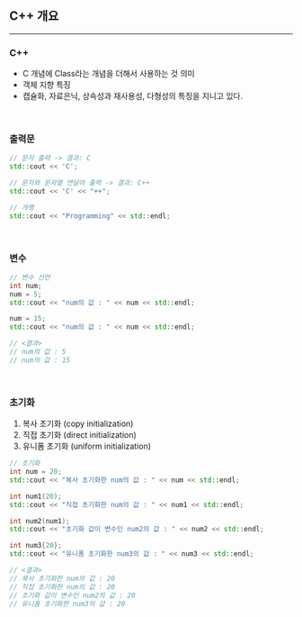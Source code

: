 ## C++ 개요
---

### __C++__
+ C 개념에 Class라는 개념을 더해서 사용하는 것 의미
+ 객체 지향 특징
+ 캡슐화, 자료은닉, 상속성과 재사용성, 다형성의 특징을 지니고 있다.

<br>

### __출력문__
```c++
// 문자 출력 -> 결과: C
std::cout << 'C';

// 문자와 문자열 연달아 출력 -> 결과: C++
std::cout << 'C' << "++";

// 개행
std::cout << "Programming" << std::endl;
```

<br>

### __변수__
```c++
// 변수 선언
int num;
num = 5;
std::cout << "num의 값 : " << num << std::endl;

num = 15;
std::cout << "num의 값 : " << num << std::endl;

// <결과>
// num의 값 : 5
// num의 값 : 15
```

<br>

### __초기화__
1. 복사 초기화 (copy initialization)
2. 직접 초기화 (direct initialization)
3. 유니폼 초기화 (uniform initialization)

```c++
// 초기화
int num = 20;
std::cout << "복사 초기화한 num의 값 : " << num << std::endl;

int num1(20);
std::cout << "직접 초기화한 num의 값 : " << num1 << std::endl;

int num2(num1);
std::cout << "초기화 값이 변수인 num2의 값 : " << num2 << std::endl;

int num3{20};
std::cout << "유니폼 초기화한 num3의 값 : " << num3 << std::endl;

// <결과>
// 복사 초기화한 num의 값 : 20
// 직접 초기화한 num의 값 : 20
// 초기화 값이 변수인 num2의 값 : 20
// 유니폼 초기화한 num3의 값 : 20
```
